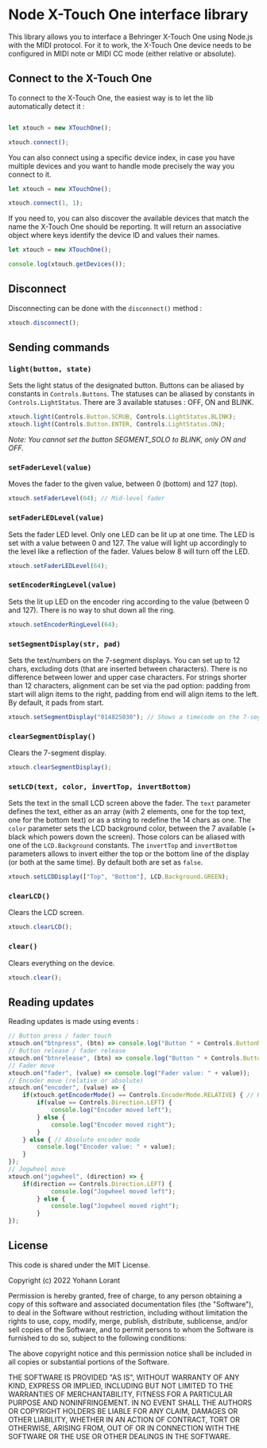 # Node X-Touch One interface library

This library allows you to interface a Behringer X-Touch One using Node.js with the MIDI protocol.
For it to work, the X-Touch One device needs to be configured in MIDI note or MIDI CC mode (either relative or absolute).

## Connect to the X-Touch One

To connect to the X-Touch One, the easiest way is to let the lib automatically detect it :

```js

let xtouch = new XTouchOne();

xtouch.connect();
```

You can also connect using a specific device index, in case you have multiple devices and you want to handle mode
precisely the way you connect to it.

```js
let xtouch = new XTouchOne();

xtouch.connect(1, 1);
```

If you need to, you can also discover the available devices that match the name the X-Touch One should be reporting.
It will return an associative object where keys identify the device ID and values their names.

```js
let xtouch = new XTouchOne();

console.log(xtouch.getDevices());
```

## Disconnect

Disconnecting can be done with the `disconnect()` method :

```js
xtouch.disconnect();
```

## Sending commands

### `light(button, state)`

Sets the light status of the designated button. Buttons can be aliased by constants in `Controls.Buttons`.
The statuses can be aliased by constants in `Controls.LightStatus`. There are 3 available statuses : OFF, ON and BLINK.

```js
xtouch.light(Controls.Button.SCRUB, Controls.LightStatus.BLINK);
xtouch.light(Controls.Button.ENTER, Controls.LightStatus.ON);
```

*Note: You cannot set the button SEGMENT_SOLO to BLINK, only ON and OFF.*

### `setFaderLevel(value)`

Moves the fader to the given value, between 0 (bottom) and 127 (top).

```js
xtouch.setFaderLevel(64); // Mid-level fader
```

### `setFaderLEDLevel(value)`

Sets the fader LED level. Only one LED can be lit up at one time. The LED is set with a value between 0 and 127.
The value will light up accordingly to the level like a reflection of the fader. Values below 8 will turn off the LED.

```js
xtouch.setFaderLEDLevel(64);
```

### `setEncoderRingLevel(value)`

Sets the lit up LED on the encoder ring according to the value (between 0 and 127). There is no way to shut down all
the ring.

```js
xtouch.setEncoderRingLevel(64);
```

### `setSegmentDisplay(str, pad)`

Sets the text/numbers on the 7-segment displays. You can set up to 12 chars, excluding dots (that are inserted between
characters). There is no difference between lower and upper case characters.
For strings shorter than 12 characters, alignment can be set via the pad option: padding from start will align items
to the right, padding from end will align items to the left. By default, it pads from start.

```js
xtouch.setSegmentDisplay("014825030"); // Shows a timecode on the 7-segment display
```

### `clearSegmentDisplay()`

Clears the 7-segment display.

```js
xtouch.clearSegmentDisplay();
```

### `setLCD(text, color, invertTop, invertBottom)`

Sets the text in the small LCD screen above the fader. The `text` parameter defines the text, either as an array (with
2 elements, one for the top text, one for the bottom text) or as a string to redefine the 14 chars as one.
The `color` parameter sets the LCD background color, between the 7 available (+ black which powers down the screen).
Those colors can be aliased with one of the `LCD.Background` constants. 
The `invertTop` and `invertBottom` parameters allows to invert either the top or the bottom line of the display (or both
at the same time). By default both are set as `false`.

```js
xtouch.setLCDDisplay(["Top", "Bottom"], LCD.Background.GREEN);
```

### `clearLCD()`

Clears the LCD screen.

```js
xtouch.clearLCD();
```

### `clear()`

Clears everything on the device.

```js
xtouch.clear();
```

## Reading updates

Reading updates is made using events :

```js
// Button press / fader touch
xtouch.on("btnpress", (btn) => console.log("Button " + Controls.ButtonNames[btn] + " has been pressed."));
// Button release / fader release
xtouch.on("btnrelease", (btn) => console.log("Button " + Controls.ButtonNames[btn] + " has been released."));
// Fader move
xtouch.on("fader", (value) => console.log("Fader value: " + value));
// Encoder move (relative or absolute)
xtouch.on("encoder", (value) => {
    if(xtouch.getEncoderMode() == Controls.EncoderMode.RELATIVE) { // Relative encoder mode
        if(value == Controls.Direction.LEFT) {
            console.log("Encoder moved left");
        } else {
            console.log("Encoder moved right");
        }
    } else { // Absolute encoder mode
        console.log("Encoder value: " + value);
    }
});
// Jogwheel move
xtouch.on("jogwheel", (direction) => {
    if(direction == Controls.Direction.LEFT) {
            console.log("Jogwheel moved left");
        } else {
            console.log("Jogwheel moved right");
        }
});
```


## License

This code is shared under the MIT License.

Copyright (c) 2022 Yohann Lorant

Permission is hereby granted, free of charge, to any person obtaining a copy
of this software and associated documentation files (the "Software"), to deal
in the Software without restriction, including without limitation the rights
to use, copy, modify, merge, publish, distribute, sublicense, and/or sell
copies of the Software, and to permit persons to whom the Software is
furnished to do so, subject to the following conditions:

The above copyright notice and this permission notice shall be included in all
copies or substantial portions of the Software.

THE SOFTWARE IS PROVIDED "AS IS", WITHOUT WARRANTY OF ANY KIND, EXPRESS OR
IMPLIED, INCLUDING BUT NOT LIMITED TO THE WARRANTIES OF MERCHANTABILITY,
FITNESS FOR A PARTICULAR PURPOSE AND NONINFRINGEMENT. IN NO EVENT SHALL THE
AUTHORS OR COPYRIGHT HOLDERS BE LIABLE FOR ANY CLAIM, DAMAGES OR OTHER
LIABILITY, WHETHER IN AN ACTION OF CONTRACT, TORT OR OTHERWISE, ARISING FROM,
OUT OF OR IN CONNECTION WITH THE SOFTWARE OR THE USE OR OTHER DEALINGS IN THE
SOFTWARE.